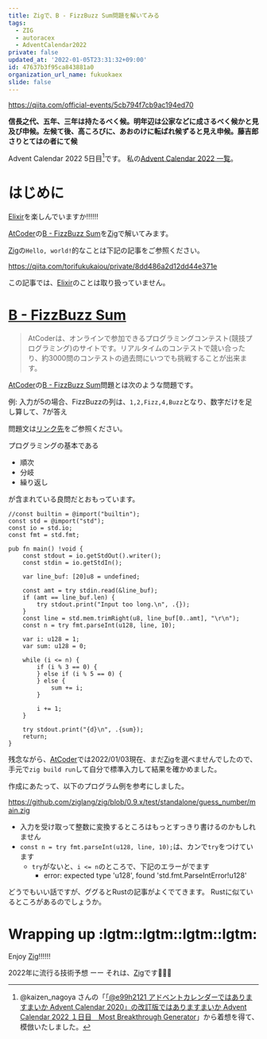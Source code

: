 ```yaml
---
title: Zigで、B - FizzBuzz Sum問題を解いてみる
tags:
  - ZIG
  - autoracex
  - AdventCalendar2022
private: false
updated_at: '2022-01-05T23:31:32+09:00'
id: 47637b3f95ca843881a0
organization_url_name: fukuokaex
slide: false
---
```

https://qiita.com/official-events/5cb794f7cb9ac194ed70

**信長之代、五年、三年は持たるべく候。明年辺は公家などに成さるべく候かと見及び申候。左候て後、高ころびに、あおのけに転ばれ候ずると見え申候。藤吉郎さりとてはの者にて候**

Advent Calendar 2022 5日目[^1]です。
私の[Advent Calendar 2022 一覧](https://docs.google.com/spreadsheets/d/1HQvFjagQLRPjOYAjDVzWp9S4b8dKixxvvaz_TtbZWto/edit#gid=1723448955)。

[^1]: @kaizen_nagoya さんの「[「@e99h2121 アドベントカレンダーではありますまいか Advent Calendar 2020」の改訂版ではありますまいか Advent Calendar 2022 １日目　Most Breakthrough Generator](https://qiita.com/kaizen_nagoya/items/49ebebee3a0377f3b59b)」から着想を得て、模倣いたしました。 

# はじめに

[Elixir](https://elixir-lang.org/)を楽しんでいますか:bangbang::bangbang::bangbang:

[AtCoder](https://atcoder.jp/home)の[B - FizzBuzz Sum](https://atcoder.jp/contests/abc162/tasks/abc162_b)を[Zig](https://ziglang.org/)で解いてみます。

[Zig](https://ziglang.org/)の`Hello, world!`的なことは下記の記事をご参照ください。

https://qiita.com/torifukukaiou/private/8dd486a2d12dd44e371e

この記事では、[Elixir](https://elixir-lang.org/)のことは取り扱っていません。

# [B - FizzBuzz Sum](https://atcoder.jp/contests/abc162/tasks/abc162_b)

> AtCoderは、オンラインで参加できるプログラミングコンテスト(競技プログラミング)のサイトです。リアルタイムのコンテストで競い合ったり、約3000問のコンテストの過去問にいつでも挑戦することが出来ます。

[AtCoder](https://atcoder.jp/home)の[B - FizzBuzz Sum](https://atcoder.jp/contests/abc162/tasks/abc162_b)問題とは次のような問題です。

例: 入力が5の場合、FizzBuzzの列は、`1,2,Fizz,4,Buzz`となり、数字だけを足し算して、7が答え

問題文は[リンク先]((https://atcoder.jp/contests/abc162/tasks/abc162_b))をご参照ください。

プログラミングの基本である

- 順次
- 分岐
- 繰り返し

が含まれている良問だとおもっています。




```zig:src/main.zig
//const builtin = @import("builtin");
const std = @import("std");
const io = std.io;
const fmt = std.fmt;

pub fn main() !void {
    const stdout = io.getStdOut().writer();
    const stdin = io.getStdIn();

    var line_buf: [20]u8 = undefined;

    const amt = try stdin.read(&line_buf);
    if (amt == line_buf.len) {
        try stdout.print("Input too long.\n", .{});
    }
    const line = std.mem.trimRight(u8, line_buf[0..amt], "\r\n");
    const n = try fmt.parseInt(u128, line, 10);

    var i: u128 = 1;
    var sum: u128 = 0;

    while (i <= n) {
        if (i % 3 == 0) {
        } else if (i % 5 == 0) {
        } else {
            sum += i;
        }

        i += 1;
    }

    try stdout.print("{d}\n", .{sum});
    return;
}
```

残念ながら、[AtCoder](https://atcoder.jp/home)では2022/01/03現在、まだ[Zig](https://ziglang.org/)を選べませんでしたので、手元で`zig build run`して自分で標準入力して結果を確かめました。

作成にあたって、以下のプログラム例を参考にしました。

https://github.com/ziglang/zig/blob/0.9.x/test/standalone/guess_number/main.zig

- 入力を受け取って整数に変換するところはもっとすっきり書けるのかもしれません
- `const n = try fmt.parseInt(u128, line, 10);`は、カンで`try`をつけています
    - `try`がないと、`i <= n`のところで、下記のエラーがでます
        - error: expected type 'u128', found 'std.fmt.ParseIntError!u128'

どうでもいい話ですが、ググるとRustの記事がよくでてきます。
Rustに似ているところがあるのでしょうか。



# Wrapping up :lgtm::lgtm::lgtm::lgtm:

Enjoy [Zig](https://ziglang.org/):bangbang::bangbang::bangbang:

2022年に流行る技術予想 ーー それは、[Zig](https://ziglang.org/)です:rocket::rocket::rocket:
